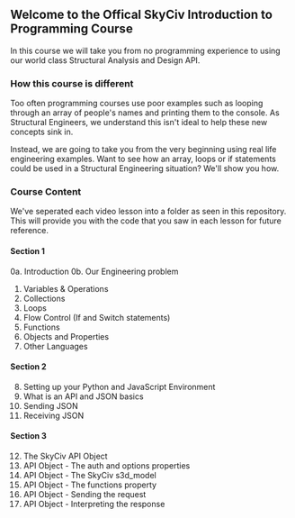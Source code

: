 ## Welcome to the Offical SkyCiv Introduction to Programming Course

In this course we will take you from no programming experience to using our world class Structural Analysis and Design API.

### How this course is different

Too often programming courses use poor examples such as looping through an array of people's names and printing them to the console. As Structural Engineers, we understand this isn't ideal to help these new concepts sink in. 

Instead, we are going to take you from the very beginning using real life engineering examples. Want to see how an array, loops or if statements could be used in a Structural Engineering situation? We'll show you how.

### Course Content

We've seperated each video lesson into a folder as seen in this repository. This will provide you with the code that you saw in each lesson for future reference.

#### Section 1
0a.	Introduction
0b.	Our Engineering problem
1.  Variables & Operations
2.  Collections
3.  Loops
4.  Flow Control (If and Switch statements)
5.  Functions
6.  Objects and Properties
7.  Other Languages

#### Section 2
8.  Setting up your Python and JavaScript Environment
9.  What is an API and JSON basics
10. Sending JSON
11. Receiving JSON

#### Section 3
12. The SkyCiv API Object
13. API Object - The auth and options properties
14. API Object - The SkyCiv s3d_model
15. API Object - The functions property
16. API Object - Sending the request
17. API Object - Interpreting the response